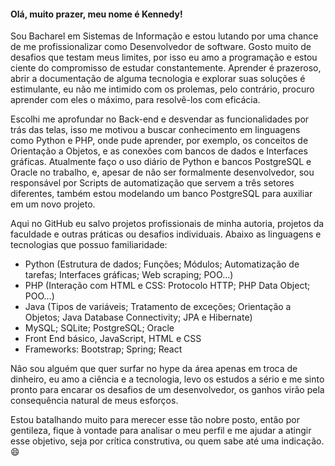  #### Olá, muito prazer, meu nome é Kennedy!
 
Sou Bacharel em Sistemas de Informação e estou lutando por uma chance de me profissionalizar como Desenvolvedor de software.
Gosto muito de desafios que testam meus limites, por isso eu amo a programação e estou ciente do compromisso de estudar constantemente. 
Aprender é prazeroso, abrir a documentação de alguma tecnologia e explorar suas soluções é estimulante, eu não me intimido com os prolemas, pelo contrário, procuro aprender com eles o máximo, para resolvê-los com eficácia.

Escolhi me aprofundar no Back-end e desvendar as funcionalidades por trás das telas, isso me motivou a buscar conhecimento em linguagens como Python e PHP, onde pude aprender, por exemplo, os conceitos de Orientação a Objetos, e as conexões com bancos de dados e Interfaces gráficas.
Atualmente faço o uso diário de Python e bancos PostgreSQL e Oracle no trabalho, e, apesar de não ser formalmente desenvolvedor, sou responsável por Scripts de automatização que servem a três setores diferentes, também estou modelando um banco PostgreSQL para auxiliar em um novo projeto.

Aqui no GitHub eu salvo projetos profissionais de minha autoria, projetos da faculdade e outras práticas ou desafios individuais.
Abaixo as linguagens e tecnologias que possuo familiaridade:

- Python (Estrutura de dados; Funções; Módulos; Automatização de tarefas; Interfaces gráficas; Web scraping; POO...)
- PHP (Interação com HTML e CSS: Protocolo HTTP; PHP Data Object; POO...)
- Java (Tipos de variáveis; Tratamento de exceções;  Orientação a Objetos; Java Database Connectivity; JPA e Hibernate)
- MySQL; SQLite; PostgreSQL; Oracle
- Front End básico, JavaScript, HTML e CSS
- Frameworks: Bootstrap; Spring; React 


Não sou alguém que quer surfar no hype da área apenas em troca de dinheiro, eu amo a ciência e a tecnologia, levo os estudos a sério e me sinto pronto para encarar os desafios de um desenvolvedor, os ganhos virão pela consequência natural de meus esforços.

Estou batalhando muito para merecer esse tão nobre posto, então por gentileza, fique à vontade para analisar o meu perfil e me ajudar a atingir esse objetivo, seja por crítica construtiva, ou quem sabe até uma indicação. :smile:
